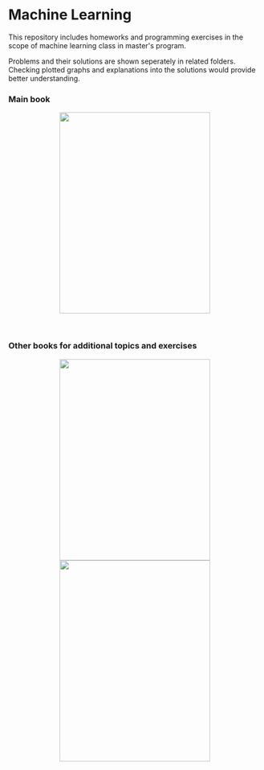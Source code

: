 # Machine Learning

This repository includes homeworks and programming exercises in the scope of machine learning class in master's program.

Problems and their solutions are shown seperately in related folders. Checking plotted graphs and explanations into the solutions would provide better understanding.

### Main book
<p align="center">
  <img src="https://user-images.githubusercontent.com/56079783/87232985-9db2c800-c3c3-11ea-94e8-26c6ea31f932.jpg" width="300" height="400"</img>
</p>
            
            
<br>
            
            
### Other books for additional topics and exercises
<p align="center">
  <img src="https://user-images.githubusercontent.com/56079783/87232924-2715ca80-c3c3-11ea-80a4-fa9e81f6c98e.jpeg" width="300" height="400"></img>
  <img src="https://user-images.githubusercontent.com/56079783/87232925-27ae6100-c3c3-11ea-93cf-112d1bcb30b4.jpeg" width="300" height="400"></img>
</p>
